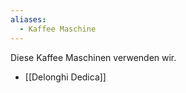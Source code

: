```yaml
---
aliases:
  - Kaffee Maschine
---
```


Diese Kaffee Maschinen verwenden wir.

- [[Delonghi Dedica]]



